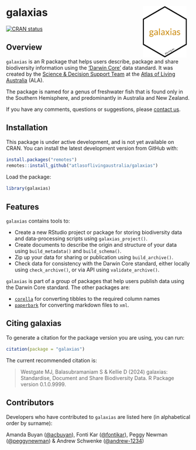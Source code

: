 
<!-- README.md is generated from README.Rmd. Please edit that file -->

# galaxias <img src="man/figures/logo.png" align="right" style="margin: 0px 10px 0px 10px;" alt="" width="120"/><br>

<!-- badges: start -->

[![CRAN
status](https://www.r-pkg.org/badges/version/galaxias)](https://CRAN.R-project.org/package=galaxias)
<!-- badges: end -->

## Overview

`galaxias` is an R package that helps users describe, package and share
biodiversity information using the [‘Darwin Core’](https://dwc.tdwg.org)
data standard. It was created by the [Science & Decision Support
Team](https://labs.ala.org.au) at the [Atlas of Living
Australia](https://www.ala.org.au) (ALA).

The package is named for a genus of freshwater fish that is found only
in the Southern Hemisphere, and predominantly in Australia and New
Zealand.

If you have any comments, questions or suggestions, please [contact
us](mailto:support@ala.org.au).

## Installation

This package is under active development, and is not yet available on
CRAN. You can install the latest development version from GitHub with:

``` r
install.packages("remotes")
remotes::install_github("atlasoflivingaustralia/galaxias")
```

Load the package:

``` r
library(galaxias)
```

## Features

`galaxias` contains tools to:

- Create a new RStudio project or package for storing biodiversity data
  and data-processing scripts using `galaxias_project()`.
- Create documents to describe the origin and structure of your data
  using `build_metadata()` and `build_schema()`.
- Zip up your data for sharing or publication using `build_archive()`.
- Check data for consistency with the Darwin Core standard, either
  locally using `check_archive()`, or via API using
  `validate_archive()`.

`galaxias` is part of a group of packages that help users publish data
using the Darwin Core standard. The other packages are:

- [`corella`](https://corella.ala.org.au) for converting tibbles to the
  required column names
- [`paperbark`](https://paperbark.ala.org.au) for converting markdown
  files to `xml`.

## Citing galaxias

To generate a citation for the package version you are using, you can
run:

``` r
citation(package = "galaxias")
```

The current recommended citation is:

> Westgate MJ, Balasubramaniam S & Kellie D (2024) galaxias:
> Standardise, Document and Share Biodiversity Data. R Package version
> 0.1.0.9999.

## Contributors

Developers who have contributed to `galaxias` are listed here (in
alphabetical order by surname):

Amanda Buyan ([@acbuyan](https://github.com/acbuyan)), Fonti Kar
([@fontikar](https://github.com/fontikar)), Peggy Newman
([@peggynewman](https://github.com/peggynewman)) & Andrew Schwenke
([@andrew-1234](https://github.com/andrew-1234))
